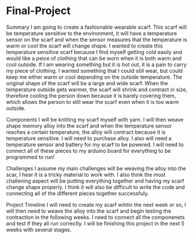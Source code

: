 # Final-Project

Summary
I am going to create a fashionable wearable scarf. This scarf will be temperature sensitive to the environment, it will have a temperature sensor on the scarf and when the sensor measures that the temperature is warm or cool the scarf will change shape. I wanted to create this temperature sensitive scarf because I find myself getting cold easily and would like a peice of clothing that can be worn when it is both warm and cool outside. If I am wearing something but it is hot out, it is a pain to carry my piece of clothing. I wanted something that I could still wear, but could keep me either warm or cool depending on the outside temperature.  The original shape of the scarf will be a large and wide scarf. When the temperature outside gets warmer, the scarf will shrink and contract in size, therefore cooling the person down because it is barely covering them, which allows the person to still wear the scarf even when it is too warm outside. 

Components
I will be knitting my scarf myself with yarn. I will then weave shape memory alloy into the scarf and when the temperature sensor reaches a certain temperature, the alloy will contract because it is temperature sensitive. I will need to purchase alloy. I also will need a temperature sensor and battery for my scarf to be powered. I will need to connect all of these pieces to my arduino board for everything to be programmed to run!

Challenges
I assume my main challenges will be weaving the alloy into the scar, I hear it is a tricky material to work with. I also think the most challening aspect will be putting everything together and having my scarf change shape properly. I think it will also be difficult to write the code and connecting all of the different pieces together successfuly.  

Project Timeline
I will need to create my scarf wihtin the next week or so, I will then need to weave the alloy into the scarf and begin testing the contraction in the following weeks. I need to connect all the componenets and test if they all run correctly. I will be finishing this project in the next 5 weeks with several stages. 
